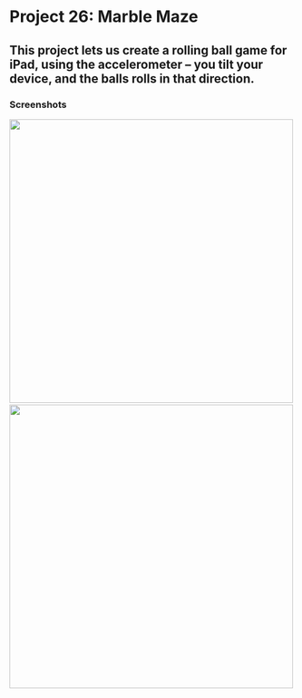 # Project 26: Marble Maze

## This project lets us create a rolling ball game for iPad, using the accelerometer – you tilt your device, and the balls rolls in that direction.

### Screenshots

<img src="https://github.com/deathlezz/100-Days-of-Swift/blob/main/Projects/34-Project26/Screenshots/Screenshot1.png" width=500> ‎ <img src="https://github.com/deathlezz/100-Days-of-Swift/blob/main/Projects/34-Project26/Screenshots/Screenshot2.png" width=500>

